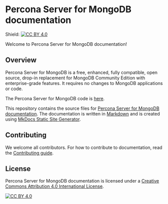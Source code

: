 # Percona Server for MongoDB documentation

Shield: [![CC BY 4.0][cc-by-shield]][cc-by]

Welcome to Percona Server for MongoDB documentation!

## Overview

Percona Server for MongoDB is a free, enhanced, fully compatible, open source, drop-in replacement for MongoDB Community Edition with enterprise-grade features. It requires no changes to MongoDB applications or code.


The Percona Server for MongoDB code is [here](https://github.com/percona/percona-server-mongodb).

This repository contains the source files for [Percona Server for MongoDB documentation](https://docs.percona.com/percona-server-for-mongodb/6.0/). The documentation is written in [Markdown](https://www.markdownguide.org/basic-syntax/) and is created using [MkDocs Static Site Generator](https://https://www.mkdocs.org/getting-started/). 

## Contributing

We welcome all contributors. For how to contribute to documentation, read the [Contributing guide](https://github.com/percona/psmdb-docs/blob/6.0/CONTRIBUTING.md).
 
## License

Percona Server for MongoDB documentation is licensed under a
[Creative Commons Attribution 4.0 International License][cc-by].

[![CC BY 4.0][cc-by-image]][cc-by]

[cc-by]: http://creativecommons.org/licenses/by/4.0/
[cc-by-image]: https://i.creativecommons.org/l/by/4.0/88x31.png
[cc-by-shield]: https://img.shields.io/badge/License-CC%20BY%204.0-lightgrey.svg